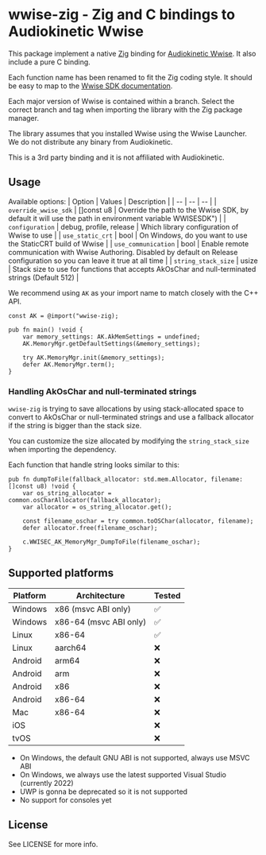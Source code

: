 # wwise-zig - Zig and C bindings to Audiokinetic Wwise

This package implement a native [Zig](https://ziglang.org/) binding for [Audiokinetic Wwise](https://www.audiokinetic.com/en/products/wwise). It also include a pure C binding.

Each function name has been renamed to fit the Zig coding style. It should be easy to map to the [Wwise SDK documentation](https://www.audiokinetic.com/en/library/edge/?source=SDK&id=index.html).

Each major version of Wwise is contained within a branch. Select the correct branch and tag when importing the library with the Zig package manager.

The library assumes that you installed Wwise using the Wwise Launcher. We do not distribute any binary from Audiokinetic.

This is a 3rd party binding and it is not affiliated with Audiokinetic.

## Usage

Available options:
| Option | Values | Description |
| -- | -- | -- |
| `override_wwise_sdk` | []const u8 | Override the path to the Wwise SDK, by default it will use the path in environment variable WWISESDK") |
| `configuration` | debug, profile, release | Which library configuration of Wwise to use |
| `use_static_crt` | bool | On Windows, do you want to use the StaticCRT build of Wwise |
| `use_communication` | bool | Enable remote communication with Wwise Authoring. Disabled by default on Release configuration so you can leave it true at all time |
| `string_stack_size` | usize | Stack size to use for functions that accepts AkOsChar and null-terminated strings (Default 512) |

We recommend using `AK` as your import name to match closely with the C++ API.

```zig
const AK = @import("wwise-zig);

pub fn main() !void {
    var memory_settings: AK.AkMemSettings = undefined;
    AK.MemoryMgr.getDefaultSettings(&memory_settings);

    try AK.MemoryMgr.init(&memory_settings);
    defer AK.MemoryMgr.term();
}
```

### Handling AkOsChar and null-terminated strings

`wwise-zig` is trying to save allocations by using stack-allocated space to convert to AkOsChar or null-terminated strings and use a fallback allocator if the string is bigger than the stack size.

You can customize the size allocated by modifying the `string_stack_size` when importing the dependency.

Each function that handle string looks similar to this: 
```zig
pub fn dumpToFile(fallback_allocator: std.mem.Allocator, filename: []const u8) !void {
    var os_string_allocator = common.osCharAllocator(fallback_allocator);
    var allocator = os_string_allocator.get();

    const filename_oschar = try common.toOSChar(allocator, filename);
    defer allocator.free(filename_oschar);

    c.WWISEC_AK_MemoryMgr_DumpToFile(filename_oschar);
}
```

## Supported platforms

| Platform | Architecture           |  Tested |
| --       | --                     | --      |
| Windows  | x86 (msvc ABI only)    | ✅      |
| Windows  | x86-64 (msvc ABI only) | ✅      |
| Linux    | x86-64                 | ✅      |
| Linux    | aarch64                | ❌      |
| Android  | arm64                  | ❌      |
| Android  | arm                    | ❌      |
| Android  | x86                    | ❌      |
| Android  | x86-64                 | ❌      |
| Mac      | x86-64                 | ❌      |
| iOS      |                        | ❌      |
| tvOS     |                        | ❌      |

- On Windows, the default GNU ABI is not supported, always use MSVC ABI
- On Windows, we always use the latest supported Visual Studio (currently 2022)
- UWP is gonna be deprecated so it is not supported
- No support for consoles yet

## License

See LICENSE for more info.